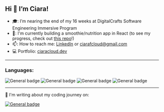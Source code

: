 
##  Hi 👋 I’m Ciara! ##

- 🎓: I’m nearing the end of my 16 weeks at DigitalCrafts Software Engineering Immersive Program 
- 🍎: I'm currently building a smoothie/nutrition app in React (to see my progress, check out [this repo](https://github.com/ciaracloud/smoothieApp)!)
- 📫: How to reach me: [LinkedIn](https://www.linkedin.com/in/ciaracloud/) or ciarafcloud@gmail.com 
- 💻 Portfolio: [ciaracloud.dev](https://www.ciaracloud.dev/)

---
### Languages: ###

![General badge](https://img.shields.io/badge/HTML5-E34F26?style=for-the-badge&logo=html5&logoColor=white)
![General badge](https://img.shields.io/badge/CSS3-1572B6?style=for-the-badge&logo=css3&logoColor=white)
![General badge](https://img.shields.io/badge/JavaScript-F7DF1E?style=for-the-badge&logo=javascript&logoColor=black)
![General badge](https://img.shields.io/badge/Python-3776AB?style=for-the-badge&logo=python&logoColor=white)

---

:pencil: I'm writing about my coding journey on:

[![General badge](https://img.shields.io/badge/dev.to-3B49DF?style=for-the-badge&logo=dev.to&logoColor=white)](https://dev.to/ciaracloud) 

<!-- [![General badge](https://img.shields.io/badge/LinkedIn-0077B5?style=for-the-badge&logo=linkedin&logoColor=white)](https://www.linkedin.com/in/ciaracloud/) -->


<!---
ciaracloud/ciaracloud is a ✨ special ✨ repository because its `README.md` (this file) appears on your GitHub profile.
You can click the Preview link to take a look at your changes.
--->
